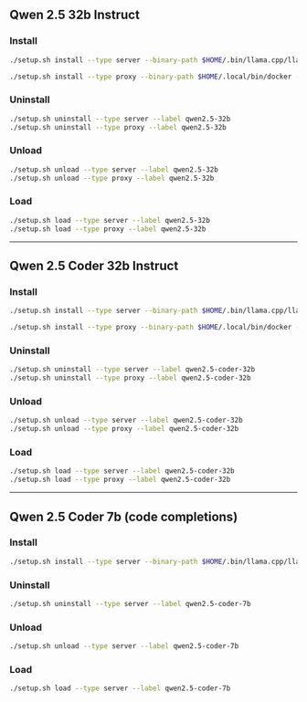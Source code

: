 ## Qwen 2.5 32b Instruct

### Install

```bash
./setup.sh install --type server --binary-path $HOME/.bin/llama.cpp/llama-server --label qwen2.5-32b --port 3456 --model-path $HOME/.cache/lm-studio/models/bartowski/Qwen2.5-32B-Instruct-GGUF/Qwen2.5-32B-Instruct-Q4_K_L.gguf --keep-model-in-memory false --context-length 8192

./setup.sh install --type proxy --binary-path $HOME/.local/bin/docker --label qwen2.5-32b --port 5678 --upstream-port 3456
```

### Uninstall

```bash
./setup.sh uninstall --type server --label qwen2.5-32b
./setup.sh uninstall --type proxy --label qwen2.5-32b
```

### Unload

```bash
./setup.sh unload --type server --label qwen2.5-32b
./setup.sh unload --type proxy --label qwen2.5-32b
```

### Load

```bash
./setup.sh load --type server --label qwen2.5-32b
./setup.sh load --type proxy --label qwen2.5-32b
```

---

## Qwen 2.5 Coder 32b Instruct

### Install

```bash
./setup.sh install --type server --binary-path $HOME/.bin/llama.cpp/llama-server --label qwen2.5-coder-32b --port 3457 --model-path $HOME/.cache/lm-studio/models/bartowski/Qwen2.5-Coder-32B-Instruct-GGUF/Qwen2.5-Coder-32B-Instruct-Q4_K_L.gguf  --keep-model-in-memory false --context-length 8192

./setup.sh install --type proxy --binary-path $HOME/.local/bin/docker --label qwen2.5-coder-32b --port 5679 --upstream-port 3457
```

### Uninstall

```bash
./setup.sh uninstall --type server --label qwen2.5-coder-32b
./setup.sh uninstall --type proxy --label qwen2.5-coder-32b
```

### Unload

```bash
./setup.sh unload --type server --label qwen2.5-coder-32b
./setup.sh unload --type proxy --label qwen2.5-coder-32b
```

### Load

```bash
./setup.sh load --type server --label qwen2.5-coder-32b
./setup.sh load --type proxy --label qwen2.5-coder-32b
```

---

## Qwen 2.5 Coder 7b  (code completions)

### Install

```bash
./setup.sh install --type server --binary-path $HOME/.bin/llama.cpp/llama-server --label qwen2.5-coder-7b --port 3458 --model-path $HOME/.cache/lm-studio/models/QuantFactory/Qwen2.5-Coder-7B-GGUF/Qwen2.5-Coder-7B.Q4_0.gguf --keep-model-in-memory true
```

### Uninstall

```bash
./setup.sh uninstall --type server --label qwen2.5-coder-7b
```

### Unload

```bash
./setup.sh unload --type server --label qwen2.5-coder-7b
```

### Load

```bash
./setup.sh load --type server --label qwen2.5-coder-7b
```


